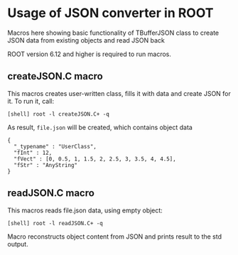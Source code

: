 # Usage of JSON converter in ROOT

Macros here showing basic functionality of TBufferJSON class to create JSON data from existing 
objects and read JSON back

ROOT version 6.12 and higher is required to run macros.

## createJSON.C macro

This macros creates user-written class, fills it with data and create JSON for it.
To run it, call:

    [shell] root -l createJSON.C+ -q

As result, `file.json` will be created, which contains object data

    {
      "_typename" : "UserClass",
      "fInt" : 12,
      "fVect" : [0, 0.5, 1, 1.5, 2, 2.5, 3, 3.5, 4, 4.5],
      "fStr" : "AnyString"
    }
    
## readJSON.C macro

This macros reads file.json data, using empty object:

    [shell] root -l readJSON.C+ -q

Macro reconstructs object content from JSON and prints result to the std output.

    